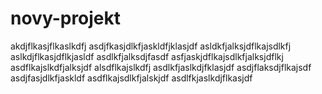 # novy-projekt
akdjflkasjflkaslkdfj
asdjfkasjdlkfjaskldfjklasjdf
asldkfjalksjdflkajsdlkfj
aslkdjflkasjdflkjasldf
asdlkfjalksdjfasdf
asfjaskjdflkajsdlkfjalksjdflkj
asdflkajslkdfjalksjdf
alsdflkajslkdfj
asdlkfjaslkdjfklasjdf
asdjflaksdjflkajsdf
asdjfasjdlkfjaskldf
asdflkajsdlkfjalskjdf
asdlfkjaslkdjflkasjdf
